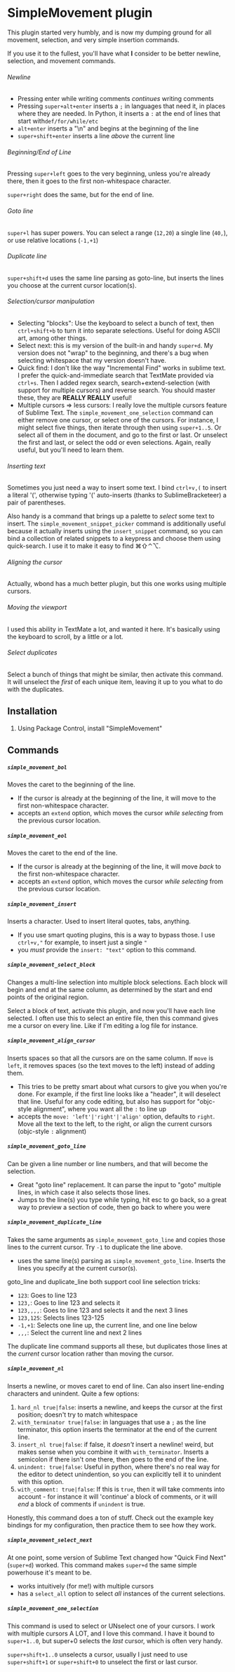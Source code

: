 SimpleMovement plugin
=====================

This plugin started very humbly, and is now my dumping ground for all movement,
selection, and very simple insertion commands.

If you use it to the fullest, you'll have what **I** consider to be better
newline, selection, and movement commands.

###### Newline

- Pressing enter while writing comments *continues* writing comments
- Pressing `super+alt+enter` inserts a `;` in languages that need it, in places
  where they are needed.  In Python, it inserts a `:` at the end of lines that
  start with`def/for/while/etc`
- `alt+enter` inserts a "\n" and begins at the beginning of the line
- `super+shift+enter` inserts a line *above* the current line

###### Beginning/End of Line
Pressing `super+left` goes to the very beginning, unless you're already there,
then it goes to the first non-whitespace character.

`super+right` does the same, but for the end of line.

###### Goto line
`super+l` has super powers.  You can select a range (`12,20`) a single line
(`40,`), or use relative locations (`-1,+1`)

###### Duplicate line
`super+shift+d` uses the same line parsing as goto-line, but inserts the lines you
choose at the current cursor location(s).

###### Selection/cursor manipulation
- Selecting "blocks": Use the keyboard to select a bunch of text, then `ctrl+shift+b` to turn it into
  separate selections.  Useful for doing ASCII art, among other things.
- Select next: this is my version of the built-in and handy `super+d`.  My
  version does not "wrap" to the beginning, and there's a bug when selecting
  whitespace that my version doesn't have.
- Quick find: I don't like the way "Incremental Find" works in sublime text.  I
  prefer the quick-and-immediate search that TextMate provided via `ctrl+s`.
  Then I added regex search, search+extend-selection (with support for multiple
  cursors) and reverse search.  You should master these, they are **REALLY
  REALLY** useful!
- Multiple cursors => less cursors: I really love the multiple cursors feature
  of Sublime Text.  The `simple_movement_one_selection` command can either
  remove one cursor, or select one of the cursors.  For instance, I might select
  five things, then iterate through then using `super+1..5`.  Or select all of
  them in the document, and go to the first or last.  Or unselect the first and
  last, or select the odd or even selections.  Again, really useful, but you'll
  need to learn them.

###### Inserting text
Sometimes you just need a way to insert some text. I bind `ctrl+v,(` to insert a
literal '(', otherwise typing '(' auto-inserts (thanks to SublimeBracketeer) a
pair of parentheses.

Also handy is a command that brings up a palette to *select* some text to
insert. The `simple_movement_snippet_picker` command is additionally useful
because it actually inserts using the `insert_snippet` command, so you can bind
a collection of related snippets to a keypress and choose them using
quick-search.  I use it to make it easy to find ⌘⇧⌃⌥.

###### Aligning the cursor
Actually, wbond has a much better plugin, but this one works using multiple
cursors.

###### Moving the viewport
I used this ability in TextMate a lot, and wanted it here.  It's basically using
the keyboard to scroll, by a little or a lot.

###### Select duplicates
Select a bunch of things that might be similar, then activate this command.  It
will unselect the *first* of each unique item, leaving it up to you what to do
with the duplicates.


Installation
------------

1. Using Package Control, install "SimpleMovement"

Commands
--------

##### `simple_movement_bol`

Moves the caret to the beginning of the line.
- If the cursor is already at the beginning of the line, it will move to the first non-whitespace character.
- accepts an `extend` option, which moves the cursor *while selecting* from the previous cursor location.

##### `simple_movement_eol`

Moves the caret to the end of the line.
- If the cursor is already at the beginning of the line, it will move *back* to the first non-whitespace character.
- accepts an `extend` option, which moves the cursor *while selecting* from the previous cursor location.

##### `simple_movement_insert`

Inserts a character.  Used to insert literal quotes, tabs, anything.
- If you use smart quoting plugins, this is a way to bypass those.  I use `ctrl+v,"` for example, to insert just a single `"`
- you *must* provide the `insert: "text"` option to this command.

##### `simple_movement_select_block`

Changes a multi-line selection into multiple block selections.  Each block will begin and end at the same column, as determined by the start and end points of the original region.

Select a block of text, activate this plugin, and now you'll have each line selected.  I often use this to select an entire file, then this command gives me a cursor on every line.  Like if I'm editing a log file for instance.


##### `simple_movement_align_cursor`

Inserts spaces so that all the cursors are on the same column.  If `move` is `left`, it removes spaces (so the text moves to the left) instead of adding them.
- This tries to be pretty smart about what cursors to give you when you're done. For example, if the first line looks like a "header", it will deselect that line. Useful for any code editing, but also has support for "objc-style alignment", where you want all the `:` to line up
- accepts the `move: 'left'|'right'|'align'` option, defaults to `right`.  Move all the text to the left, to the right, or align the current cursors (objc-style `:` alignment)

##### `simple_movement_goto_line`

Can be given a line number or line numbers, and that will become the selection.
- Great "goto line" replacement.  It can parse the input to "goto" multiple lines, in which case it also selects those lines.
- Jumps to the line(s) you type while typing, hit esc to go back, so a great way to preview a section of code, then go back to where you were

##### `simple_movement_duplicate_line`

Takes the same arguments as `simple_movement_goto_line` and copies those lines to the current cursor.  Try `-1` to duplicate the line above.
- uses the same line(s) parsing as `simple_movement_goto_line`.  Inserts the lines you specify at the current cursor(s).

goto_line and duplicate_line both support cool line selection tricks:

* `123`: Goes to line 123
* `123,`: Goes to line 123 and selects it
* `123,,,,`: Goes to line 123 and selects it and the next 3 lines
* `123,125`: Selects lines 123-125
* `-1,+1`: Selects one line up, the current line, and one line below
* `,,,`: Select the current line and next 2 lines

The duplicate line command supports all these, but duplicates those lines at the *current* cursor location rather than moving the cursor.

##### `simple_movement_nl`

Inserts a newline, or moves caret to end of line.  Can also insert line-ending characters and unindent. Quite a few options:

1. `hard_nl true|false`: inserts a newline, and keeps the cursor at the first position; doesn't try to match whitespace
2. `with_terminator true|false`: in languages that use a `;` as the line terminator, this option inserts the terminator at the end of the current line.
3. `insert_nl true|false`: if false, it *doesn't* insert a newline! weird, but makes sense when you combine it with `with_terminator`. Inserts a semicolon if there isn't one there, then goes to the end of the line.
4. `unindent: true|false`: Useful in python, where there's no real way for the editor to detect unindention, so you can explicitly tell it to unindent with this option.
5. `with_comment: true|false`: If this is `true`, then it will take comments into account - for instance it will 'continue' a block of comments, or it will *end* a block of comments if `unindent` is true.

Honestly, this command does a ton of stuff.  Check out the example key bindings for my configuration, then practice them to see how they work.

##### `simple_movement_select_next`

At one point, some version of Sublime Text changed how "Quick Find Next" (`super+d`) worked.  This command makes `super+d` the same simple powerhouse it's meant to be.
- works intuitively (for me!) with multiple cursors
- has a `select_all` option to select *all* instances of the current selections.

##### `simple_movement_one_selection`

This command is used to select or UNselect one of your cursors. I work with
multiple cursors A LOT, and I love this command. I have it bound to
`super+1..0`, but super+0 selects the *last* cursor, which is often very handy.

`super+shift+1..0` unselects a cursor, usually I just need to use
`super+shift+1` or `super+shift+0` to unselect the first or last cursor.
